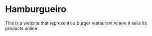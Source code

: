 # Hamburgueiro
 This is a website that represents a burger restaurant where it sells its products online
